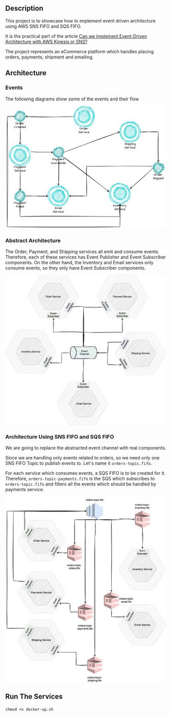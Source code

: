 ## Description

This project is to showcase how to implement event driven architecture using AWS SNS FIFO and SQS FIFO.

It is the practical part of the article
[Can we implement Event-Driven Architecture with AWS Kinesis or SNS?](https://medium.com/@hussin.ghrer/)

The project represents an eCommerce platform which handles placing orders, payments,
shipment and emailing.

## Architecture

### Events

The following diagrams show some of the events and their flow

![Events flow](./assests/events.svg)

### Abstract Architecture

The Order, Payment, and Shipping services all emit and consume events.
Therefore, each of these services has Event Publisher and Event Subscriber components.
On the other hand, the Inventory and Email services only consume events,
so they only have Event Subscriber components.

![Abstract architecture](./assests/abstract-architecture.svg)

### Architecture Using SNS FIFO and SQS FIFO

We are going to replace the abstracted event channel with real components.

Since we are handling only events related to orders, so we need only one SNS FIFO Topic to
publish events to. Let's name it `orders-topic.fifo`.

For each service which consumes events, a SQS FIFO is to be created for it. Therefore,
`orders-topic-payments.fifo` is the SQS which subscribes to `orders-topic.fifo` and filters all the events
which should be handled by payments service.

![Architecture using SNS FIFO and SQS FIFO](./assests/ecomm-arch-sns-sqs.svg)

## Run The Services

`chmod +x docker-up.sh`
